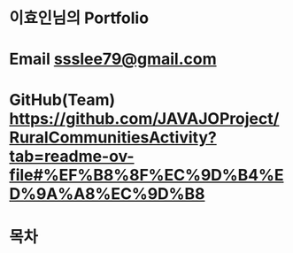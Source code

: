 # 이효인님의 Portfolio
# Email ssslee79@gmail.com
# GitHub(Team) https://github.com/JAVAJOProject/RuralCommunitiesActivity?tab=readme-ov-file#%EF%B8%8F%EC%9D%B4%ED%9A%A8%EC%9D%B8
# 목차
